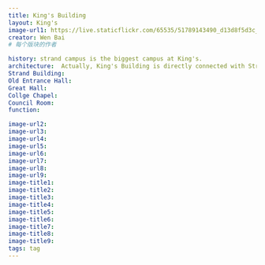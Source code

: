 ```yaml
---
title: King's Building
layout: King's
image-url1: https://live.staticflickr.com/65535/51789143490_d13d8f5d3c_h.jpg
creator: Wen Bai
# 每个版块的作者

history: strand campus is the biggest campus at King's.
architecture:  Actually, King's Building is directly connected with Strand Building.
Strand Building:
Old Entrance Hall:
Great Hall: 
Collge Chapel:
Council Room:
function: 

image-url2:
image-url3:
image-url4:
image-url5:
image-url6:
image-url7:
image-url8:
image-url9:
image-title1:
image-title2:
image-title3:
image-title4:
image-title5:
image-title6:
image-title7:
image-title8:
image-title9:
tags: tag
---
```



